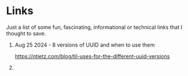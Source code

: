 # Links

Just a list of some fun, fascinating, informational or technical links that I thought to save.

1. Aug 25 2024 - 8 versions of UUID and when to use them

   https://ntietz.com/blog/til-uses-for-the-different-uuid-versions

2.
